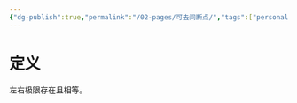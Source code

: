 ```yaml
---
{"dg-publish":true,"permalink":"/02-pages/可去间断点/","tags":["personal/blog","概念","math/高等数学"]}
---
```


# 定义
左右极限存在且相等。